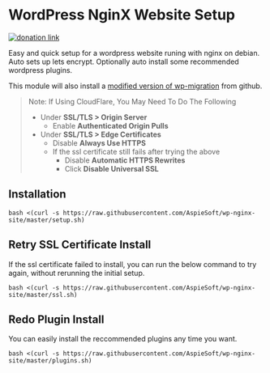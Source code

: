# WordPress NginX Website Setup

[![donation link](https://img.shields.io/badge/buy%20me%20a%20coffee-square-blue)](https://buymeacoffee.aspiesoft.com)

Easy and quick setup for a wordpress website runing with nginx on debian.
Auto sets up lets encrypt.
Optionally auto install some recommended wordpress plugins.

This module will also install a [modified version of wp-migration](https://github.com/d0n601/All-In-One-WP-Migration-With-Import.git) from github.

> Note: If Using CloudFlare, You May Need To Do The Following
>
> - Under **SSL/TLS > Origin Server**
>   - Enable **Authenticated Origin Pulls**
> - Under **SSL/TLS > Edge Certificates**
>   - Disable **Always Use HTTPS**
>   - If the ssl certificate still fails after trying the above
>     - Disable **Automatic HTTPS Rewrites**
>     - Click **Disable Universal SSL**

## Installation

```shell script
bash <(curl -s https://raw.githubusercontent.com/AspieSoft/wp-nginx-site/master/setup.sh)
```

## Retry SSL Certificate Install

If the ssl certificate failed to install, you can run the below command to try again, without rerunning the initial setup.

```shell script
bash <(curl -s https://raw.githubusercontent.com/AspieSoft/wp-nginx-site/master/ssl.sh)
```

## Redo Plugin Install

You can easily install the reccommended plugins any time you want.

```shell script
bash <(curl -s https://raw.githubusercontent.com/AspieSoft/wp-nginx-site/master/plugins.sh)
```
